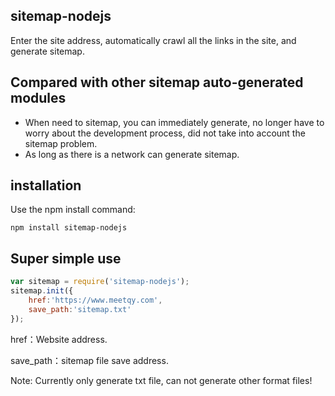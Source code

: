 ## sitemap-nodejs
Enter the site address, automatically crawl all the links in the site, and generate sitemap.

## Compared with other sitemap auto-generated modules
* When need to sitemap, you can immediately generate, no longer have to worry about the development process, did not take into account the sitemap problem.
* As long as there is a network can generate sitemap.

## installation
Use the npm install command:
```hash
npm install sitemap-nodejs
```
## Super simple use
```javascript 
var sitemap = require('sitemap-nodejs');
sitemap.init({
	href:'https://www.meetqy.com',
	save_path:'sitemap.txt'
});
```
href：Website address.

save_path：sitemap file save address.

Note: Currently only generate txt file, can not generate other format files!
